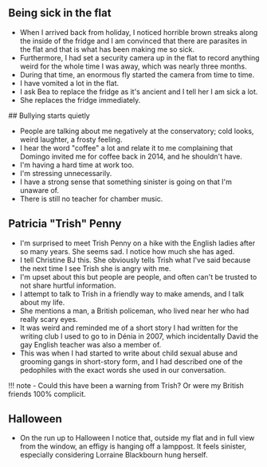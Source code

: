## Being sick in the flat

- When I arrived back from holiday, I noticed horrible brown streaks along the inside of the fridge and I am convinced that there are parasites in the flat and that is what has been making me so sick.
- Furthermore, I had set a security camera up in the flat to record anything weird for the whole time I was away, which was nearly three months.
- During that time, an enormous fly started the camera from time to time.
- I have vomited a lot in the flat.
- I ask Bea to replace the fridge as it's ancient and I tell her I am sick a lot.
- She replaces the fridge immediately.

## Bullying starts quietly

- People are talking about me negatively at the conservatory; cold looks, weird laughter, a frosty feeling.
- I hear the word "coffee" a lot and relate it to me complaining that Domingo invited me for coffee back in 2014, and he shouldn't have.
- I'm having a hard time at work too.
- I'm stressing unnecessarily.
- I have a strong sense that something sinister is going on that I'm unaware of. 
- There is still no teacher for chamber music.

## Patricia "Trish" Penny

- I'm surprised to meet Trish Penny on a hike with the English ladies after so many years. She seems sad. I notice how much she has aged.
- I tell Christine BJ this. She obviously tells Trish what I've said because the next time I see Trish she is angry with me.
- I'm upset about this but people are people, and often can't be trusted to not share hurtful information.
- I attempt to talk to Trish in a friendly way to make amends, and I talk about my life.
- She mentions a man, a British policeman, who lived near her who had really scary eyes.
- It was weird and reminded me of a short story I had written for the writing club I used to go to in Dénia in 2007, which incidentally David the gay English teacher was also a member of.
- This was when I had started to write about child sexual abuse and grooming gangs in short-story form, and I had described one of the pedophiles with the exact words she used in our conversation.

!!! note
    - Could this have been a warning from Trish? Or were my British friends 100% complicit.

## Halloween

- On the run up to Halloween I notice that, outside my flat and in full view from the window, an effigy is hanging off a lamppost. It feels sinister, especially considering Lorraine Blackbourn hung herself.
